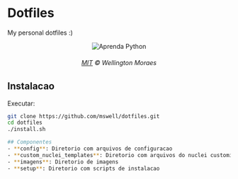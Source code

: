 # Dotfiles

My personal dotfiles :)

<p align="center">
	<img src="https://raw.githubusercontent.com/mswell/dotfiles/master/images/dotfile.png" alt="Aprenda Python" style="max-width:100%;">
</p>
<h6 align="center">
	<a href="https://raw.githubusercontent.com/mswell/dotfiles/master/LICENSE">MIT</a>
	©
	Wellington Moraes
</h6>

## Instalacao
Executar:

```sh
git clone https://github.com/mswell/dotfiles.git
cd dotfiles
./install.sh

## Componentes
- **config**: Diretorio com arquivos de configuracao
- **custom_nuclei_templates**: Diretorio com arquivos do nuclei customizados
- **imagens**: Diretorio de imagens
- **setup**: Diretorio com scripts de instalacao 



